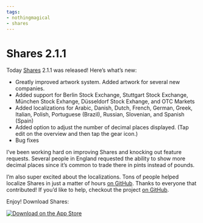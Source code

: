 ```yaml
---
tags:
- nothingmagical
- shares
---
```


# Shares 2.1.1

Today [Shares](http://useshares.com) 2.1.1 was released! Here’s what’s new:

* Greatly improved artwork system. Added artwork for several new companies.
* Added support for Berlin Stock Exchange, Stuttgart Stock Exchange, München Stock Exhange, Düsseldorf Stock Exhange, and OTC Markets
* Added localizations for Arabic, Danish, Dutch, French, German, Greek, Italian, Polish, Portuguese (Brazil), Russian, Slovenian, and Spanish (Spain)
* Added option to adjust the number of decimal places displayed. (Tap edit on the overview and then tap the gear icon.)
* Bug fixes

I’ve been working hard on improving Shares and knocking out feature requests. Several people in England requested the ability to show more decimal places since it’s common to trade there in pints instead of pounds.

I’m also super excited about the localizations. Tons of people helped localize Shares in just a matter of hours [on GitHub](https://github.com/nothingmagical/shares-l10n). Thanks to everyone that contributed! If you’d like to help, checkout the project [on GitHub](https://github.com/nothingmagical/shares-l10n).

Enjoy! Download Shares:

[![Download on the App Store](app-store.svg)](https://itunes.apple.com/app/shares-2/id717510981?mt=8&uo=4&at=1l3vmtU)
